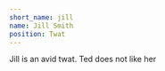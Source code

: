 ```yaml
---
short_name: jill
name: Jill Smith
position: Twat
---
```

Jill is an avid twat. Ted does not like her

